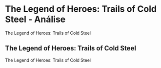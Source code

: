 ---
---

# The Legend of Heroes: Trails of Cold Steel - Análise

The Legend of Heroes: Trails of Cold Steel

## The Legend of Heroes: Trails of Cold Steel

The Legend of Heroes: Trails of Cold Steel
